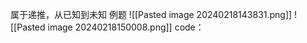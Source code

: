 属于递推，从已知到未知 
例题
![[Pasted image 20240218143831.png]]
![[Pasted image 20240218150008.png]] 
code： 
```cpp

```